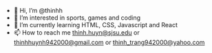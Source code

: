 - 👋 Hi, I’m @thinhh
- 👀 I’m interested in sports, games and coding
- 🌱 I’m currently learning HTML, CSS, Javascript and React 
- 📫 How to reach me thinh.huyn@sjsu.edu or thinhhuynh942000@gmail.com or thinh_trang942000@yahoo.com

<!---
thinhh/thinhh is a ✨ special ✨ repository because its `README.md` (this file) appears on your GitHub profile.
You can click the Preview link to take a look at your changes.
--->
